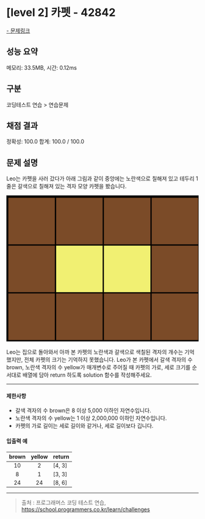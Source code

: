 # [level 2] 카펫 - 42842

<a href="https://school.programmers.co.kr/learn/courses/30/lessons/42842">- 문제링크</a>

## 성능 요약

메모리: 33.5MB, 시간: 0.12ms

## 구분

코딩테스트 연습 > 연습문제

## 채점 결과

정확성: 100.0
합계: 100.0 / 100.0

## 문제 설명

Leo는 카펫을 사러 갔다가 아래 그림과 같이 중앙에는 노란색으로 칠해져 있고 테두리 1줄은 갈색으로 칠해져 있는 격자 모양 카펫을 봤습니다.

![그림](image.png)

Leo는 집으로 돌아와서 아까 본 카펫의 노란색과 갈색으로 색칠된 격자의 개수는 기억했지만, 전체 카펫의 크기는 기억하지 못했습니다.
Leo가 본 카펫에서 갈색 격자의 수 brown, 노란색 격자의 수 yellow가 매개변수로 주어질 때 카펫의 가로, 세로 크기를 순서대로 배열에 담아 return 하도록 solution 함수를 작성해주세요.

---

#### 제한사항

- 갈색 격자의 수 brown은 8 이상 5,000 이하인 자연수입니다.
- 노란색 격자의 수 yellow는 1 이상 2,000,000 이하인 자연수입니다.
- 카펫의 가로 길이는 세로 길이와 같거나, 세로 길이보다 깁니다.

#### 입출력 예

| **brown** | **yellow** | **return** |
| :-------: | :--------: | ---------- |
|    10     |     2      | [4, 3]     |
|     8     |     1      | [3, 3]     |
|    24     |     24     | [8, 6]     |

---

> 출처 : 프로그래머스 코딩 테스트 연습, <https://school.programmers.co.kr/learn/challenges>

